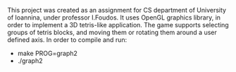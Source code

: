 This project was created as an assignment for CS department of University of Ioannina, under professor I.Foudos. It uses OpenGL graphics library, in order to implement a 3D tetris-like application. The game supports selecting groups of tetris blocks, and moving them or rotating them around a user defined axis.
In order to compile and run:
* make PROG=graph2
* ./graph2
